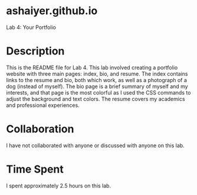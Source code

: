 # ashaiyer.github.io
Lab 4: Your Portfolio 

# Description 
This is the README file for Lab 4. This lab involved creating a portfolio website with three main pages: index, bio, and resume. 
The index contains links to the resume and bio, both which work, as well as a photograph of a dog (instead of myself). The bio page is a brief summary of myself and my interests, and that page is the most colorful as I used the CSS commands to adjust the background and text colors. The resume covers my academics and professional experiences. 

# Collaboration 
I have not collaborated with anyone or discussed with anyone on this lab. 

# Time Spent 
I spent approximately 2.5 hours on this lab. 


